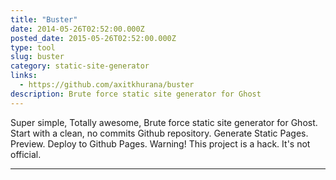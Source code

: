 ```yaml
---
title: "Buster"
date: 2014-05-26T02:52:00.000Z
posted_date: 2015-05-26T02:52:00.000Z
type: tool
slug: buster
category: static-site-generator
links:
  - https://github.com/axitkhurana/buster
description: Brute force static site generator for Ghost
---
```

Super simple, Totally awesome, Brute force static site generator for Ghost. Start with a clean, no commits Github repository.
Generate Static Pages. Preview. Deploy to Github Pages. Warning! This project is a hack. It's not official.




---
